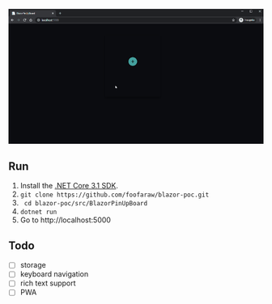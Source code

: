 ![App Preview](preview.gif)

## Run
1. Install the [.NET Core 3.1 SDK](https://dotnet.microsoft.com/download/dotnet-core/3.1).
2. ``` git clone https://github.com/foofaraw/blazor-poc.git ```
3. ``` cd blazor-poc/src/BlazorPinUpBoard```
4. ``` dotnet run ```
5. Go to http://localhost:5000

## Todo
- [ ] storage
- [ ] keyboard navigation
- [ ] rich text support
- [ ] PWA
